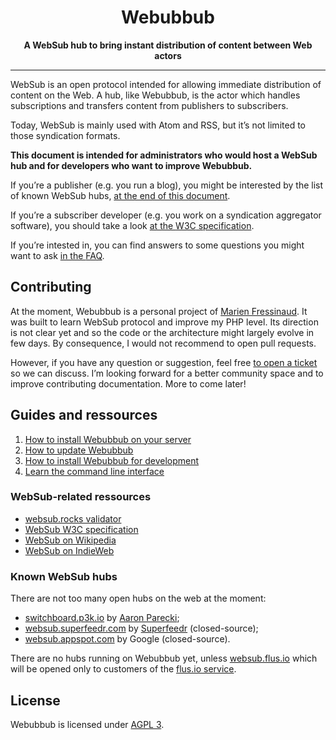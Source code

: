 <h1 align="center">Webubbub</h1>

<p align="center">
    <strong>A WebSub hub to bring instant distribution of content between Web actors</strong>
</p>

---

WebSub is an open protocol intended for allowing immediate distribution of
content on the Web. A hub, like Webubbub, is the actor which handles
subscriptions and transfers content from publishers to subscribers.

Today, WebSub is mainly used with Atom and <abbr>RSS</abbr>, but it’s not
limited to those syndication formats.

**This document is intended for administrators who would host a WebSub hub and
for developers who want to improve Webubbub.**

If you’re a publisher (e.g. you run a blog), you might be interested by the
list of known WebSub hubs, [at the end of this document](#known-websub-hubs).

If you’re a subscriber developer (e.g. you work on a syndication aggregator
software), you should take a look [at the <abbr>W3C</abbr> specification](https://www.w3.org/TR/websub/).

If you’re intested in, you can find answers to some questions you might want to
ask [in the <abbr>FAQ</abbr>](docs/faq.md).

## Contributing

At the moment, Webubbub is a personal project of [Marien Fressinaud](https://marienfressinaud.fr/).
It was built to learn WebSub protocol and improve my PHP level. Its direction
is not clear yet and so the code or the architecture might largely evolve in
few days. By consequence, I would not recommend to open pull requests.

However, if you have any question or suggestion, feel free [to open a
ticket](https://github.com/flusio/Webubbub/issues/new) so we can discuss. I’m
looking forward for a better community space and to improve contributing
documentation. More to come later!

## Guides and ressources

1. [How to install Webubbub on your server](docs/production-install.md)
2. [How to update Webubbub](docs/production-update.md)
3. [How to install Webubbub for development](docs/development-install.md)
4. [Learn the command line interface](docs/cli.md)

### WebSub-related ressources

- [websub.rocks validator](https://websub.rocks/)
- [WebSub W3C specification](https://www.w3.org/TR/websub/)
- [WebSub on Wikipedia](https://en.wikipedia.org/wiki/WebSub)
- [WebSub on IndieWeb](https://indieweb.org/WebSub)

### Known WebSub hubs

There are not too many open hubs on the web at the moment:

- [switchboard.p3k.io](https://switchboard.p3k.io/) by [Aaron Parecki](https://aaronparecki.com/);
- [websub.superfeedr.com](https://websub.superfeedr.com/) by [Superfeedr](https://superfeedr.com/) (closed-source);
- [websub.appspot.com](https://websub.appspot.com/) by Google (closed-source).

There are no hubs running on Webubbub yet, unless [websub.flus.io](https://websub.flus.io/)
which will be opened only to customers of the [flus.io service](https://flus.io/).

## License

Webubbub is licensed under [AGPL 3](./LICENSE.txt).
